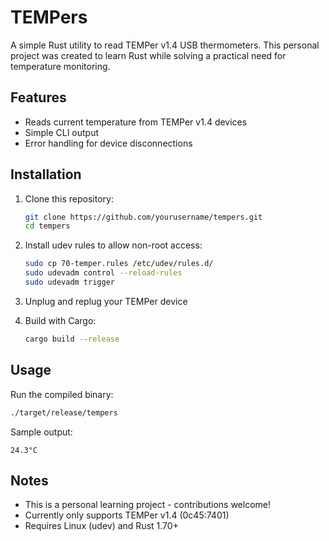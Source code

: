 # TEMPers

A simple Rust utility to read TEMPer v1.4 USB thermometers. This personal project was created to learn Rust while solving a practical need for temperature monitoring.

## Features

- Reads current temperature from TEMPer v1.4 devices
- Simple CLI output
- Error handling for device disconnections

## Installation

1. Clone this repository:
   ```bash
   git clone https://github.com/yourusername/tempers.git
   cd tempers
   ```

2. Install udev rules to allow non-root access:
   ```bash
   sudo cp 70-temper.rules /etc/udev/rules.d/
   sudo udevadm control --reload-rules
   sudo udevadm trigger
   ```

3. Unplug and replug your TEMPer device

4. Build with Cargo:
   ```bash
   cargo build --release
   ```

## Usage

Run the compiled binary:
```bash
./target/release/tempers
```

Sample output:
```
24.3°C
```

## Notes

- This is a personal learning project - contributions welcome!
- Currently only supports TEMPer v1.4 (0c45:7401)
- Requires Linux (udev) and Rust 1.70+
